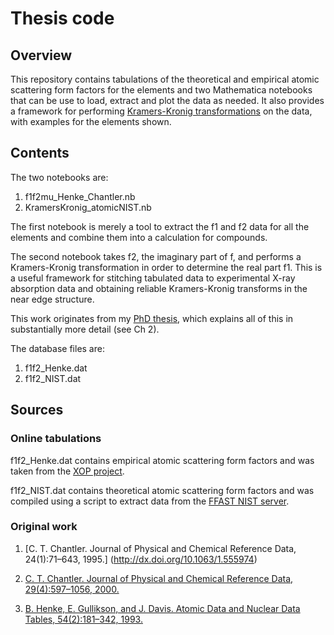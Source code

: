 # Thesis code
## Overview

This repository contains tabulations of the theoretical and empirical atomic scattering form factors for the elements and two Mathematica notebooks that can be use to load,  extract and plot the data as needed. It also provides a framework for performing [Kramers-Kronig transformations](https://en.wikipedia.org/wiki/Kramers%E2%80%93Kronig_relations) on the data, with examples for the elements shown. 


## Contents

The two notebooks are:
1. f1f2mu\_Henke\_Chantler.nb
2. KramersKronig\_atomicNIST.nb

The first notebook is merely a tool to extract the f1 and f2 data for all the elements and combine them into a calculation for compounds. 

The second notebook takes f2, the imaginary part of f, and performs a Kramers-Kronig transformation in order to determine the real part f1. This is a useful framework for stitching tabulated data to experimental X-ray absorption data and obtaining reliable Kramers-Kronig transforms in the near edge structure.   

This work originates from my [PhD thesis](https://uwspace.uwaterloo.ca/handle/10012/9255), which explains all of this in substantially more detail (see Ch 2). 


The database files are:
1. f1f2\_Henke.dat
2. f1f2\_NIST.dat


## Sources
### Online tabulations
f1f2_Henke.dat contains empirical atomic scattering form factors and was taken from the [XOP project](http://ftp.esrf.eu/pub/scisoft/xop2.3/DabaxFiles/).

f1f2_NIST.dat contains theoretical atomic scattering form factors and was compiled using a script to extract data from the [FFAST NIST server](http://www.nist.gov/pml/data/ffast/index.cfm).

### Original work
1. [C. T. Chantler. Journal of Physical and Chemical Reference Data, 24(1):71–643, 1995.] (http://dx.doi.org/10.1063/1.555974)

2. [C. T. Chantler. Journal of Physical and Chemical Reference Data, 29(4):597–1056, 2000.](http://dx.doi.org/10.1063/1.1321055)

3. [B. Henke, E. Gullikson, and J. Davis. Atomic Data and Nuclear Data Tables, 54(2):181–342, 1993.](http://dx.doi.org/10.1006/adnd.1993.1013)
